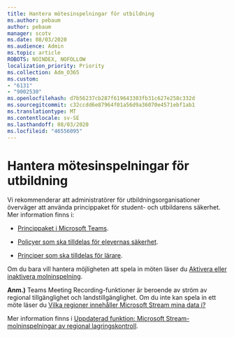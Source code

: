 ```yaml
---
title: Hantera mötesinspelningar för utbildning
ms.author: pebaum
author: pebaum
manager: scotv
ms.date: 08/03/2020
ms.audience: Admin
ms.topic: article
ROBOTS: NOINDEX, NOFOLLOW
localization_priority: Priority
ms.collection: Adm_O365
ms.custom:
- "6131"
- "9002530"
ms.openlocfilehash: d7b56237cb287f619643303fb31c627e258c332d
ms.sourcegitcommit: c32ccdd6e87964f01a56d9a36070e4571ebf1ab1
ms.translationtype: MT
ms.contentlocale: sv-SE
ms.lasthandoff: 08/03/2020
ms.locfileid: "46556095"
---
```

# <a name="manage-meeting-recordings-for-education"></a>Hantera mötesinspelningar för utbildning

Vi rekommenderar att administratörer för utbildningsorganisationer överväger att använda princippaket för student- och utbildarens säkerhet. Mer information finns i:

- [Princippaket i Microsoft Teams](https://docs.microsoft.com/microsoftteams/policy-packages-edu#policy-packages-in-microsoft-teams).  
    
- [Policyer som ska tilldelas för elevernas säkerhet](https://docs.microsoft.com/microsoftteams/policy-packages-edu#policies-that-should-be-assigned-for-student-safety).

- [Principer som ska tilldelas för lärare](https://docs.microsoft.com/microsoftteams/policy-packages-edu#policies-that-should-be-assigned-for-educators).

Om du bara vill hantera möjligheten att spela in möten läser du [Aktivera eller inaktivera molninspelning](https://docs.microsoft.com/microsoftteams/cloud-recording#turn-on-or-turn-off-cloud-recording).  

**Anm.)** Teams Meeting Recording-funktioner är beroende av ström av regional tillgänglighet och landstillgänglighet. Om du inte kan spela in ett möte läser du [Vilka regioner innehåller Microsoft Stream mina data i?](https://docs.microsoft.com/stream/faq#which-regions-does-microsoft-stream-host-my-data-in) 

Mer information finns i [Uppdaterad funktion: Microsoft Stream-molninspelningar av regional lagringskontroll](https://admin.microsoft.com/AdminPortal/Home#/MessageCenter?id=MC214327).